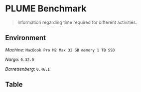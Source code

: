 # PLUME Benchmark

> Information regarding time required for different activities.

## Environment

_Machine:_ `MacBook Pro M2 Max 32 GB memory 1 TB SSD`

_Nargo_: `0.32.0`

_Barrettenberg_: `0.46.1`

## Table
